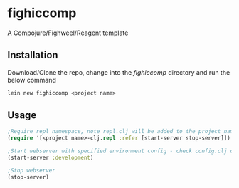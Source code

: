 # fighiccomp

A Compojure/Fighweel/Reagent template

## Installation

Download/Clone the repo, change into the *fighiccomp* directory and run the below command
```clojure
lein new fighiccomp <project name>
```

## Usage
```clojure
;Require repl namespace, note repl.clj will be added to the project name -clj folder
(require '[<project name>-clj.repl :refer [start-server stop-server]])

;Start webserver with specified environment config - check config.clj defautl port is 5566
(start-server :development)

;Stop webserver
(stop-server)
```

